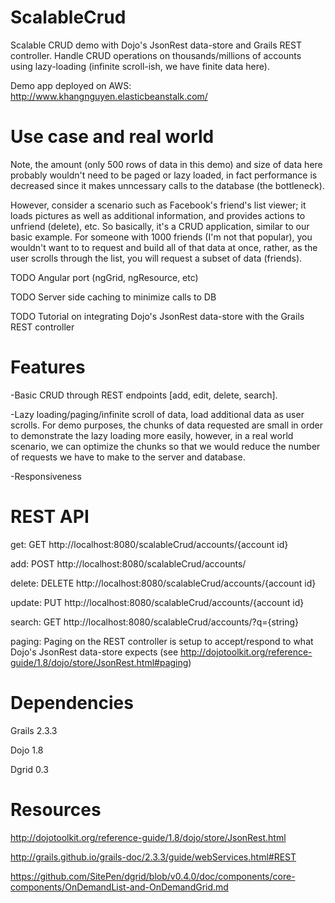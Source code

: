 # ScalableCrud
Scalable CRUD demo with Dojo's JsonRest data-store and Grails REST controller.  Handle CRUD operations on thousands/millions of accounts using lazy-loading (infinite scroll-ish, we have finite data here).  

Demo app deployed on AWS: http://www.khangnguyen.elasticbeanstalk.com/

# Use case and real world
Note, the amount (only 500 rows of data in this demo) and size of data here probably wouldn't need to be paged or lazy loaded, in fact performance is decreased since it makes unncessary calls to the database (the bottleneck).  

However, consider a scenario such as Facebook's friend's list viewer; it loads pictures as well as additional information, and provides actions to unfriend (delete), etc.  So basically, it's a CRUD application, similar to our basic example.  For someone with 1000 friends (I'm not that popular), you wouldn't want to to request and build all of that data at once, rather, as the user scrolls through the list, you will request a subset of data (friends).  

TODO Angular port (ngGrid, ngResource, etc)

TODO Server side caching to minimize calls to DB

TODO Tutorial on integrating Dojo's JsonRest data-store with the Grails REST controller

# Features
-Basic CRUD through REST endpoints [add, edit, delete, search].

-Lazy loading/paging/infinite scroll of data, load additional data as user scrolls.  For demo purposes, the chunks of data requested are small in order to demonstrate the lazy loading more easily, however, in a real world scenario, we can optimize the chunks so that we would reduce the number of requests we have to make to the server and database.

-Responsiveness

# REST API
  get:
    GET http://localhost:8080/scalableCrud/accounts/{account id}
    
  add:
    POST http://localhost:8080/scalableCrud/accounts/
    
  delete:
    DELETE http://localhost:8080/scalableCrud/accounts/{account id}
    
  update:
    PUT http://localhost:8080/scalableCrud/accounts/{account id}
    
  search: 
    GET http://localhost:8080/scalableCrud/accounts/?q={string}
    
  paging:
    Paging on the REST controller is setup to accept/respond to what Dojo's JsonRest data-store expects (see http://dojotoolkit.org/reference-guide/1.8/dojo/store/JsonRest.html#paging)
    
    
    
    
# Dependencies
Grails 2.3.3

Dojo 1.8

Dgrid 0.3 

# Resources
http://dojotoolkit.org/reference-guide/1.8/dojo/store/JsonRest.html

http://grails.github.io/grails-doc/2.3.3/guide/webServices.html#REST

https://github.com/SitePen/dgrid/blob/v0.4.0/doc/components/core-components/OnDemandList-and-OnDemandGrid.md
